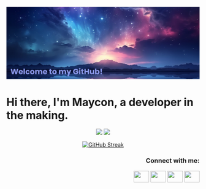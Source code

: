 <p align="center">
 
</p align="center">
<img src="https://github.com/MaysCroft/MaysCroft/blob/main/Images/MaysCroft%20Banner.png" />

# **Hi there, I'm Maycon, a developer in the making.**

<p align = "center">
 <img src="https://github-readme-stats.vercel.app/api?username=MaysCroft&show_icons=true&theme=tokyonight&line_height=27" />
 <img src="https://github-readme-stats.vercel.app/api/top-langs/?username=MaysCroft&hide=html,css,java,shaderlab,kotlin,hlsl&theme=tokyonight" />
</p>

<p align = "center">
 <a href="https://git.io/streak-stats"><img src="https://github-readme-streak-stats.herokuapp.com?user=MaysCroft&theme=tokyonight&exclude_days=Sun%2CSat" alt="GitHub Streak" /></a>
</p> 

<h3 align="right">Connect with me:</h3>
<p align="right">
<a href="https://www.linkedin.com/in/maycon-moraes-431611306/" target="blank"><img align="center" src="https://cdn.jsdelivr.net/npm/simple-icons@3.0.1/icons/linkedin.svg" alt="" height="30" width="40"/></a>
<a href="https://www.facebook.com/maycon.croft/" target="blank"><img align="center" src="https://cdn.jsdelivr.net/npm/simple-icons@3.0.1/icons/facebook.svg" alt="" height="30" width="40" /></a>
<a href="https://www.instagram.com/maycon_croft/" target="blank"><img align="center" src="https://cdn.jsdelivr.net/npm/simple-icons@3.0.1/icons/instagram.svg" alt="" height="30" width="40" /></a>
<a href="seu link" target="blank"><img align="center" src="https://cdn.jsdelivr.net/npm/simple-icons@3.0.1/icons/youtube.svg" alt="" height="30" width="40" /></a>
</p>

<!--
**MaysCroft/MaysCroft** is a ✨ _special_ ✨ repository because its `README.md` (this file) appears on your GitHub profile.

Here are some ideas to get you started:

- 🔭 I’m currently working on ...
- 🌱 I’m currently learning ...
- 👯 I’m looking to collaborate on ...
- 🤔 I’m looking for help with ...
- 💬 Ask me about ...
- 📫 How to reach me: ...
- 😄 Pronouns: ...
- ⚡ Fun fact: ...
-->
